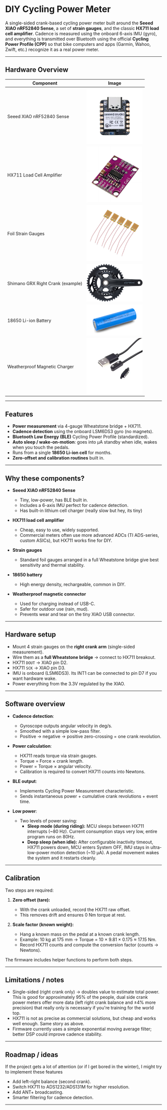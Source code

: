 # DIY Cycling Power Meter

A single-sided crank-based cycling power meter built around the **Seeed XIAO nRF52840 Sense**, a set of **strain gauges**, and the classic **HX711 load cell amplifier**. Cadence is measured using the onboard 6-axis IMU (gyro), and everything is transmitted over Bluetooth using the official **Cycling Power Profile (CPP)** so that bike computers and apps (Garmin, Wahoo, Zwift, etc.) recognize it as a real power meter.

---

## Hardware Overview

| Component | Image |
|-----------|-------|
| Seeed XIAO nRF52840 Sense | <img src="images/xiao.png" width="180px"> |
| HX711 Load Cell Amplifier | <img src="images/hx711.png" width="180px"> |
| Foil Strain Gauges | <img src="images/strain_gauges.png" width="180px"> |
| Shimano GRX Right Crank (example) | <img src="images/crank.png" width="180px"> |
| 18650 Li-ion Battery | <img src="images/18650.png" width="180px"> |
| Weatherproof Magnetic Charger | <img src="images/connector.png" width="180px"> |

---

## Features

* **Power measurement** via 4-gauge Wheatstone bridge + HX711.
* **Cadence detection** using the onboard LSM6DS3 gyro (no magnets).
* **Bluetooth Low Energy (BLE)** Cycling Power Profile (standardized).
* **Auto sleep / wake-on-motion**: goes into µA standby when idle, wakes when you touch the pedals.
* Runs from a single **18650 Li-ion cell** for months.
* **Zero-offset and calibration routines** built in.

---

## Why these components?

* **Seeed XIAO nRF52840 Sense**

  * Tiny, low-power, has BLE built in.
  * Includes a 6-axis IMU perfect for cadence detection.
  * Has built-in lithium cell charger (really slow but hey, its tiny)

* **HX711 load cell amplifier**

  * Cheap, easy to use, widely supported.
  * Commercial meters often use more advanced ADCs (TI ADS-series, custom ASICs), but HX711 works fine for DIY.

* **Strain gauges**

  * Standard foil gauges arranged in a full Wheatstone bridge give best sensitivity and thermal stability.

* **18650 battery**

  * High energy density, rechargeable, common in DIY.

* **Weatherproof magnetic connector**

  * Used for charging instead of USB-C.
  * Safer for outdoor use (rain, mud).
  * Prevents wear and tear on the tiny XIAO USB connector.

---

## Hardware setup

* Mount 4 strain gauges on the **right crank arm** (single-sided measurement).
* Wire them as a **full Wheatstone bridge** → connect to HX711 breakout.
* HX711 `DOUT` → XIAO pin D2.
* HX711 `SCK`  → XIAO pin D3.
* IMU is onboard (LSM6DS3). Its INT1 can be connected to pin D7 if you want hardware wake.
* Power everything from the 3.3V regulated by the XIAO.

---

## Software overview

* **Cadence detection**:

  * Gyroscope outputs angular velocity in deg/s.
  * Smoothed with a simple low-pass filter.
  * Positive → negative → positive zero-crossing = one crank revolution.

* **Power calculation**:

  * HX711 reads torque via strain gauges.
  * Torque = Force × crank length.
  * Power = Torque × angular velocity.
  * Calibration is required to convert HX711 counts into Newtons.

* **BLE output**:

  * Implements Cycling Power Measurement characteristic.
  * Sends instantaneous power + cumulative crank revolutions + event time.

* **Low power**:

  * Two levels of power saving:
    * **Sleep mode (during riding):** MCU sleeps between HX711 interrupts (~80 Hz). Current consumption stays very low, entire program runs on 80Hz.
    * **Deep sleep (when idle):** After configurable inactivity timeout, HX711 powers down, MCU enters System OFF, IMU stays in ultra-low-power motion detection (~10 µA). A pedal movement wakes the system and it restarts cleanly.

---

## Calibration

Two steps are required:

1. **Zero offset (tare):**  
   * With the crank unloaded, record the HX711 raw offset.  
   * This removes drift and ensures 0 Nm torque at rest.  

2. **Scale factor (known weight):**  
   * Hang a known mass on the pedal at a known crank length.  
   * Example: 10 kg at 175 mm → Torque = 10 × 9.81 × 0.175 ≈ 17.15 Nm.  
   * Record HX711 counts and compute the conversion factor (counts → Newtons).  

The firmware includes helper functions to perform both steps.

---

## Limitations / notes

* Single-sided (right crank only) → doubles value to estimate total power. This is good for approximately 95% of the people, dual side crank power meters offer more data (left right crank balance and ±4% more precision) that really only is necessary if you're training for the world top.
* HX711 is not as precise as commercial solutions, but cheap and works well enough. Same story as above.
* Firmware currently uses a simple exponential moving average filter; better DSP could improve cadence stability.

---

## Roadmap / ideas

If the project gets a lot of attention (or if I get bored in the winter), I might try to implement these features

* Add left-right balance (second crank).
* Switch HX711 to ADS1232/ADS131M for higher resolution.
* Add ANT+ broadcasting.
* Smarter filtering for cadence detection.

---

